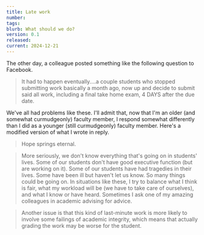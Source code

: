 ```yaml
---
title: Late work
number: 
tags: 
blurb: What should we do?
version: 0.1
released: 
current: 2024-12-21
---
```

The other day, a colleague posted something like the following question to Facebook.

> It had to happen eventually....a couple students who stopped submitting work basically a month ago, now up and decide to submit said all work, including a final take home exam, 4 DAYS after the due date.

We've all had problems like these. I'll admit that, now that I'm an older (and somewhat curmudgeonly) faculty member, I respond somewhat differently than I did as a younger (still curmudgeonly) faculty member. Here's a modified version of what I wrote in reply.

> Hope springs eternal.

> More seriously, we don't know everything that's going on in students' lives. Some of our students don't have good executive function (but are working on it). Some of our students have had tragedies in their lives. Some have been ill but haven't let us know. So many things could be going on. In situations like these, I try to balance what I think is fair, what my workload will be (we have to take care of ourselves), and what I know or have heard. Sometimes I ask one of my amazing colleagues in academic advising for advice.

> Another issue is that this kind of last-minute work is more likely to involve some failings of academic integrity, which means that actually grading the work may be worse for the student.
